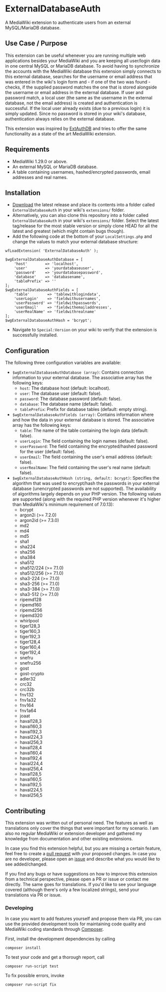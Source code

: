 # ExternalDatabaseAuth

A MediaWiki extension to authenticate users from an external MySQL/MariaDB database.

## Use Case / Purpose

This extension can be useful whenever you are running multiple web applications besides your MediaWiki and you are keeping all user/login data in one central MySQL or MariaDB database. To avoid having to synchronize the accounts with the MediaWiki database this extension simply connects to this external database, searches for the username or email address that was entered in the wiki's login form and - if one of the two was found - checks, if the supplied password matches the one that is stored alongside the username or email address in the external database. If user and password match, a local user (the same as the username in the external database, not the email address) is created and authentication is successful. If the local user already exists (due to a previous login) it is simply updated. Since no password is stored in your wiki's database, authentication always relies on the external database.

This extension was inspired by [ExtAuthDB](https://www.mediawiki.org/wiki/Extension:ExtAuthDB) and tries to offer the same functionality as a state of the art MediaWiki extension.

## Requirements

- MediaWiki 1.29.0 or above.
- An external MySQL or MariaDB database.
- A table containing usernames, hashed/encrypted passwords, email addresses and real names.

## Installation

- [Download](https://github.com/hochleitner/ExternalDatabaseAuth/releases) the latest release and place its contents into
a folder called `ExternalDatabaseAuth` in your wiki's `extensions/` folder.
- Alternatively, you can also clone this repository into a folder called `ExternalDatabaseAuth` in your wiki's `extensions/` folder.
Select the latest tag/release for the most stable version or simply clone HEAD for all the latest and greatest (which
might contain bugs though).
- Add the following code at the bottom of your `LocalSettings.php` and change the values to match your external database
structure:
```
wfLoadExtension( 'ExternalDatabaseAuth' );

$wgExternalDatabaseAuthDatabase = [
    'host'        => 'localhost',
    'user'        => 'yourdatabaseuser',
    'password'    => 'yourdatabasepassword',
    'database'    => 'databasename',
    'tablePrefix' => ''
];
$wgExternalDatabaseAuthFields = [
    'table'        => 'tablewithlogindata',
    'userLogin'    => 'fieldwithusernames',
    'userPassword' => 'fieldwithpasswords',
    'userEmail'    => 'fieldwithemailaddresses',
    'userRealName' => 'fieldwithrealname'
];
$wgExternalDatabaseAuthHash = 'bcrypt';
```

-  Navigate to `Special:Version` on your wiki to verify that the extension is successfully installed.

## Configuration 

The following three configuration variables are available:

- ``$wgExternalDatabaseAuthDatabase (array)``: Contains connection information to your external database. The
associative array has the following keys:
  - ``host``: The database host (default: localhost).
  - ``user``: The database user (default: false).
  - ``password``: The database password (default: false).
  - ``database``: The database name (default: false).
  - ``tablePrefix``: Prefix for database tables (default: empty string).
- ``$wgExternalDatabaseAuthFields (array)``: Contains information where and how the data in your external database is
stored. The associative array has the following keys:
  - ``table``: The name of the table containing the login data (default: false).
  - ``userLogin``: The field containing the login names (default: false).
  - ``userPassword``: The field containing the encrypted/hashed password for the user (default: false).
  - ``userEmail``: The field containing the user's email address (default: false).
  - ``userRealName``: The field containing the user's real name (default: false).
- ``$wgExternalDatabaseAuthHash (string, default: bcrypt)``: Specifies the algorithm that was used to encrypt/hash the
passwords in your external database (unencrypted passwords are not supported). The availability of algorithms largely depends on your PHP version. The following
values are supported (along with the required PHP version whenever it's higher than MediaWiki's
minimum requirement of 7.0.13):
  - bcrypt
  - argon2i (>= 7.2.0)
  - argon2id (>= 7.3.0)
  - md2
  - md4
  - md5
  - sha1
  - sha224
  - sha256
  - sha384
  - sha512
  - sha512/224 (>= 7.1.0)
  - sha512/256 (>= 7.1.0)
  - sha3-224 (>= 7.1.0)
  - sha3-256 (>= 7.1.0)
  - sha3-384 (>= 7.1.0)
  - sha3-512 (>= 7.1.0)
  - ripemd128
  - ripemd160
  - ripemd256
  - ripemd320
  - whirlpool
  - tiger128,3
  - tiger160,3
  - tiger192,3
  - tiger128,4
  - tiger160,4
  - tiger192,4
  - snefru
  - snefru256
  - gost
  - gost-crypto
  - adler32
  - crc32
  - crc32b
  - fnv132
  - fnv1a32
  - fnv164
  - fnv1a64
  - joaat
  - haval128,3
  - haval160,3
  - haval192,3
  - haval224,3
  - haval256,3
  - haval128,4
  - haval160,4
  - haval192,4
  - haval224,4
  - haval256,4
  - haval128,5
  - haval160,5
  - haval192,5
  - haval224,5
  - haval256,5

## Contributing

This extension was written out of personal need. The features as well as translations only cover the things that were
important for my scenario. I am also no regular MediaWiki or extension developer and gathered my knowledge from
documentation and other existing extensions.

In case you find this extension helpful, but you are missing a certain feature, feel free to create a
[pull request](https://github.com/hochleitner/ExternalDatabaseAuth/pulls) with your proposed changes. In case you are no
developer, please open an [issue](https://github.com/hochleitner/ExternalDatabaseAuth/issues) and describe what you
would like to see added/changed.

If you find any bugs or have suggestions on how to improve this extension from a technical perspective, please open a
PR or issue or contact me directly. The same goes for translations. If you'd like to see your language covered (although
there's only a few localized strings), send your translations via PR or issue.

### Developing

In case you want to add features yourself and propose them via PR, you can use the provided development tools for
maintaining code quality and MediaWiki coding standards through [Composer](https://getcomposer.org/).

First, install the development dependencies by calling

    composer install

To test your code and get a thorough report, call

    composer run-script test

To fix possible errors, invoke

    composer run-script fix